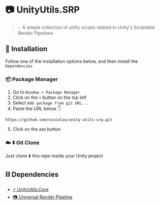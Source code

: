 # :camera: UnityUtils.SRP

> :bulb: A simple collection of utility scripts related to Unity's Scriptable Render Pipelines

## :nut_and_bolt: Installation

Follow one of the installation options below, and then install the `Dependencies`

### :package: Package Manager

1. Go to `Window > Package Manager`
2. Click on the `+` button on the top left
3. Select `Add package from git URL...`
4. Paste the URL below :point_down:

```
https://github.com/niscolas/unity-utils-srp.git
```

5. Click on the `Add` button

### :cloud: :arrow_down: Git Clone

Just clone :arrow_down: this repo inside your Unity project

## :chains: Dependencies

- [:zap: UnityUtils.Core](https://github.com/niscolas/unity-utils-core)
- [:camera: Universal Render Pipeline](https://unity.com/srp/universal-render-pipeline)
